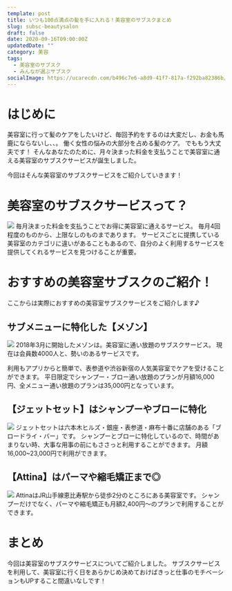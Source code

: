 ```yaml
---
template: post
title: いつも100点満点の髪を手に入れる！美容室のサブスクまとめ
slug: subsc-beautysalon
draft: false
date: 2020-09-16T09:00:00Z
updatedDate: ""
category: 美容
tags:
  - 美容室のサブスク
  - みんなが選ぶサブスク
socialImage: https://ucarecdn.com/b496c7e6-a8d9-41f7-817a-f292ba82386b/
---
```


# はじめに
美容室に行って髪のケアをしたいけど、毎回予約をするのは大変だし、お金も馬鹿にならないし、、。
働く女性の悩みの大部分を占める髪のケア。
でももう大丈夫です！
そんなあなたのために、月々決まった料金を支払うことで美容室に通える美容室のサブスクサービスが誕生しました。

今回はそんな美容室のサブスクサービスをご紹介していきます！

# 美容室のサブスクサービスって？

![](https://ucarecdn.com/9a49f0e4-75fe-4a50-96c8-56aab3273f59/CanvaNotepadwithcookiesandflowers.jpg)
毎月決まった料金を支払うことでお得に美容室に通えるサービス。
毎月4回程度のものから、上限なしのものまであります。
サービスごとに提携している美容室のカテゴリに違いがあることもあるので、自分のよく利用するサービスを提供してくれるサービスを見つけることが重要。

# おすすめの美容室サブスクのご紹介！

ここからは実際におすすめの美容室サブスクサービスをご紹介します♪

## サブメニューに特化した【メゾン】

![](https://ucarecdn.com/8ced2f03-6cd2-41ec-80de-91a19c378035/S__4202518.jpg)
2018年3月に開始したメゾンは。美容室に通い放題のサブスクサービス。
現在は会員数4000人と、勢いのあるサービスです。

利用もアプリからと簡単で、表参道や渋谷新宿の人気美容室でケアを受けることができます。
平日限定でシャンプー・ブロー通い放題のプランが月額16,000円、全メニュー通い放題のプランは35,000円となっています。

## 【ジェットセット】はシャンプーやブローに特化

![](https://ucarecdn.com/4e63de5b-4d95-4f90-b841-7b81f3d900f4/S__4202517.jpg)
ジェットセットは六本木ヒルズ・銀座・表参道・麻布十番に店舗のある「ブロードライ・バー」です。
シャンプーとブローに特化しているので、時間があまりない時、大事な用事の前にもささっと利用することができます。
月額16,000~23,000円で利用ができます。

## 【Attina】はパーマや縮毛矯正まで◎

![](https://ucarecdn.com/9c620c54-3915-4c22-8b82-5f5ceb78c6cc/S__4202516.jpg)
AttinaはJR山手線恵比寿駅から徒歩2分のところにある美容室です。
シャンプーだけでなく、パーマや縮毛矯正も月額2,400円～のプランで利用することができます。

# まとめ

今回は美容室のサブスクサービスについてご紹介しました。
サブスクサービスを利用して、美容室に行く日をあらかじめ決めておけばきっと仕事のモチベーションもUPすること間違いなしです！